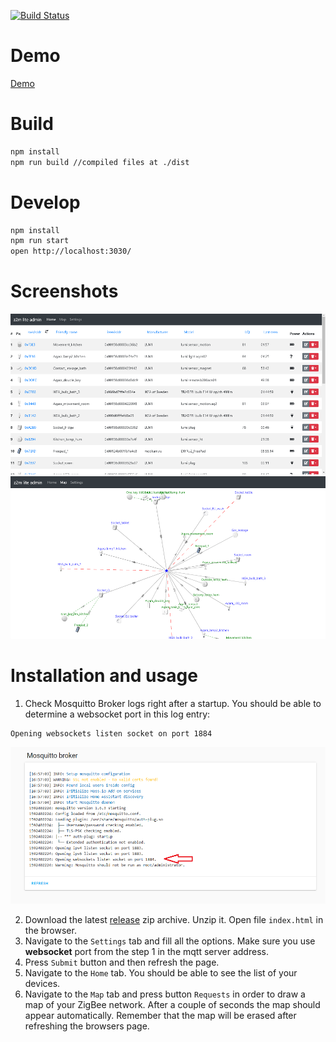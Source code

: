 [![Build Status](https://travis-ci.com/nurikk/sls-frontend.svg?branch=master)](https://travis-ci.com/nurikk/z2m-frontend)

# Demo
[Demo](https://nurikk.github.io/z2m-frontend/)


# Build
```bash
npm install
npm run build //compiled files at ./dist
```

# Develop
```bash
npm install
npm run start
open http://localhost:3030/
```

# Screenshots
![](images/screenshot_home.png)
![](images/screenshot_map.png)

# Installation and usage
1. Check Mosquitto Broker logs right after a startup. You should be able to determine a websocket port in this log entry:
```
Opening websockets listen socket on port 1884
```
![](images/websocket_port.png)

2. Download the latest [release](https://github.com/nurikk/z2m-frontend/releases) zip archive. Unzip it. Open file `index.html` in the browser.
3. Navigate to the `Settings` tab and fill all the options. Make sure you use **websocket** port from the step 1 in the mqtt server address.
4. Press `Submit` button and then refresh the page.
5. Navigate to the `Home` tab. You should be able to see the list of your devices.
6. Navigate to the `Map` tab and press button `Requests` in order to draw a map of your ZigBee network. After a couple of seconds the map should appear automatically. 
Remember that the map will be erased after refreshing the browsers page.

